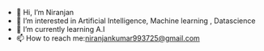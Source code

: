 - 👋 Hi, I’m Niranjan
- 👀 I’m interested in Artificial Intelligence, Machine learning , Datascience
- 🌱 I’m currently learning A.I
- 📫 How to reach me:niranjankumar993725@gmail.com

<!---
niranjan-1/niranjan-1 is a ✨ special ✨ repository because its `README.md` (this file) appears on your GitHub profile.
You can click the Preview link to take a look at your changes.
--->
